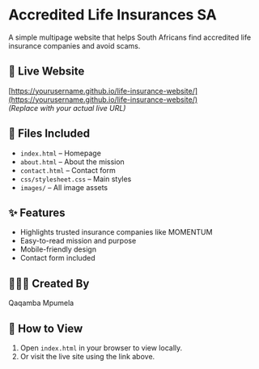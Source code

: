 # Accredited Life Insurances SA

A simple multipage website that helps South Africans find accredited life insurance companies and avoid scams.

## 🔗 Live Website
[https://yourusername.github.io/life-insurance-website/](https://yourusername.github.io/life-insurance-website/)  
*(Replace with your actual live URL)*

## 📁 Files Included
- `index.html` – Homepage
- `about.html` – About the mission
- `contact.html` – Contact form
- `css/stylesheet.css` – Main styles
- `images/` – All image assets

## ✨ Features
- Highlights trusted insurance companies like MOMENTUM
- Easy-to-read mission and purpose
- Mobile-friendly design
- Contact form included

## 👨🏽‍💻 Created By
Qaqamba Mpumela

## 📄 How to View
1. Open `index.html` in your browser to view locally.
2. Or visit the live site using the link above.
